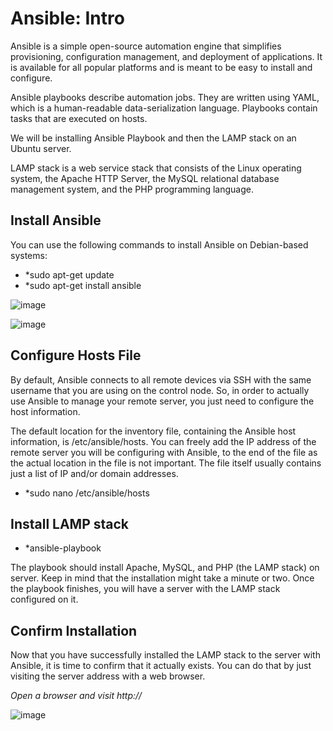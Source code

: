 
# Ansible: Intro

Ansible is a simple open-source automation engine that simplifies provisioning, configuration management, and deployment of applications. It is available for all popular platforms and is meant to be easy to install and configure.

Ansible playbooks describe automation jobs. They are written using YAML, which is a human-readable data-serialization language. Playbooks contain tasks that are executed on hosts.

We will be installing Ansible Playbook and then the LAMP stack on an Ubuntu server.

LAMP stack is a web service stack that consists of the Linux operating system, the Apache HTTP Server, the MySQL relational database management system, and the PHP programming language.

## Install Ansible

You can use the following commands to install Ansible on Debian-based systems:

* *sudo apt-get update
* *sudo apt-get install ansible


![image](https://user-images.githubusercontent.com/58585532/156116224-7a947957-376a-4dfc-addc-c6540016e015.png)

![image](https://user-images.githubusercontent.com/58585532/156116336-f0bcc94b-9667-4597-a93d-33204a134c95.png)

## Configure Hosts File

By default, Ansible connects to all remote devices via SSH with the same username that you are using on the control node.
So, in order to actually use Ansible to manage your remote server, you just need to configure the host information.

The default location for the inventory file, containing the Ansible host information, is /etc/ansible/hosts. You can freely add the IP address of the remote server you will be configuring with Ansible, to the end of the file as the actual location in the file is not important. The file itself usually contains just a list of IP and/or domain addresses.

* *sudo nano /etc/ansible/hosts

## Install LAMP stack

* *ansible-playbook <playbook>

The playbook should install Apache, MySQL, and PHP (the LAMP stack) on server. Keep in mind that the installation might take a minute or two. Once the playbook finishes, you will have a server with the LAMP stack configured on it.

## Confirm Installation

Now that you have successfully installed the LAMP stack to the server with Ansible, it is time to confirm that it actually exists. You can do that by just visiting the server address with a web browser.

_Open a browser and visit http://<ip address>_

![image](https://user-images.githubusercontent.com/58585532/156119594-0d157db8-fb9b-4a9c-b6df-47ee5f5751d0.png)

  
  






